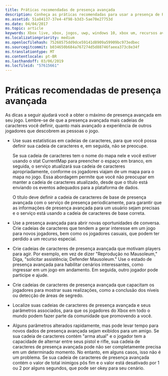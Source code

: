 ```yaml
---
title: Práticas recomendadas de presença avançada
description: Conheça as práticas recomendadas para usar a presença de Rich do Xbox Live.
ms.assetid: 51a84137-37e4-4f98-b3d3-5ae70e27753d
ms.date: 04/04/2017
ms.topic: article
keywords: Xbox live, xbox, jogos, uwp, windows 10, xbox um, recursos avançados de presença, práticas recomendadas
ms.localizationpriority: medium
ms.openlocfilehash: 75268575dd9dce59141d8909a59909bc973edbec
ms.sourcegitcommit: b034650b684a767274d5d88746faeea373c8e34f
ms.translationtype: MT
ms.contentlocale: pt-BR
ms.lasthandoff: 03/06/2019
ms.locfileid: "57615661"
---
```

# <a name="rich-presence-best-practices"></a>Práticas recomendadas de presença avançada

As dicas a seguir ajudará você a obter o máximo de presença avançada em seu jogo. Lembre-se de que a presença avançada mais cadeias de caracteres você definir, quanto mais avançado a experiência de outros jogadores que descobrem as pessoas o jogo.

-   Use suas estatísticas em cadeias de caracteres, para que você possa definir sua cadeia de caracteres e, em seguida, não se preocupe.

    Se sua cadeia de caracteres tem o nome do mapa nele e você estiver usando o stat CurrentMap para preencher o espaço em branco, em seguida, o serviço atualizará sua cadeia de caracteres apropriadamente, conforme os jogadores viajam de um mapa para o mapa no jogo. Essa abordagem permite que você não preocupar em manter a cadeia de caracteres atualizado, desde que o título está enviando os eventos adequados para a plataforma de dados.

    O título deve definir a cadeia de caracteres de base de presença avançada com o serviço de presença periodicamente, para garantir que as informações de presença avançada para um usuário sejam precisas e o serviço está usando a cadeia de caracteres de base correta.

-   Use a presença avançada para abrir novas oportunidades de conversa. Crie cadeias de caracteres que tendem a gerar interesse em um jogo para novos jogadores, bem como os jogadores casuais, que podem ter perdido a um recurso especial.

-   Crie cadeias de caracteres de presença avançada que motivam players para agir. Por exemplo, em vez de dizer "Reprodução no Mausoleum," Diga, "solicitar assistência; Defender Mausoleum." Use o estado de presença avançada para habilitar cenários interessantes, como ingressar em um jogo em andamento. Em seguida, outro jogador pode participe e ajude.

-   Crie cadeias de caracteres de presença avançada que capacitam os jogadores para mostrar suas realizações, como a conclusão dos níveis ou detecção de áreas de segredo.

-   Localize suas cadeias de caracteres de presença avançada e seus parâmetros associados, para que os jogadores do Xbox em todo o mundo podem fazer parte da comunidade que promovendo a você.

-   Alguns parâmetros alterados rapidamente, mas pode levar tempo para novos dados de presença avançada sejam exibidos para um amigo. Se sua cadeia de caracteres contém "arma atual" e o jogador tem a capacidade de alternar entre seus pistol e rifle, sua cadeia de caracteres de presença avançada pode não ser completamente precisa em um determinado momento. No entanto, em alguns casos, isso não é um problema. Se sua cadeia de caracteres de presença avançada contém o valor de total inimigos pôs fim e o valor está desativado por 1 ou 2 por alguns segundos, que pode ser okey para seu cenário.
